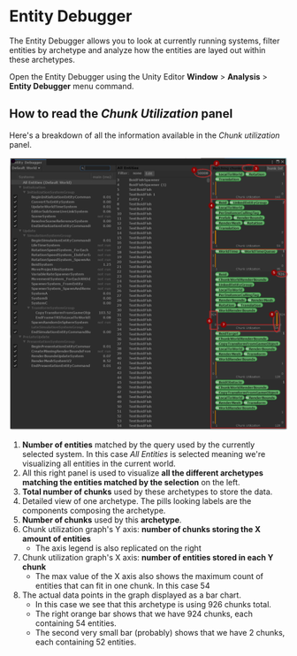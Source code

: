 # Entity Debugger

The Entity Debugger allows you to look at currently running systems, filter entities by archetype and analyze how the entities are layed out within these archetypes.

Open the Entity Debugger using the Unity Editor **Window** > **Analysis** > **Entity Debugger** menu command.

## How to read the *Chunk Utilization* panel
Here's a breakdown of all the information available in the *Chunk utilization* panel.

![Entity Debugger Overview](images/entitydebugger-details.png)

1. **Number of entities** matched by the query used by the currently selected system. In this case *All Entities* is selected meaning we're visualizing all entities in the current world.
2. All this right panel is used to visualize **all the different archetypes matching the entities matched by the selection** on the left.
3. **Total number of chunks** used by these archetypes to store the data.
4. Detailed view of one archetype. The pills looking labels are the components composing the archetype.
5. **Number of chunks** used by this **archetype**.
6. Chunk utilization graph's Y axis: **number of chunks storing the X amount of entities**
   * The axis legend is also replicated on the right 
7. Chunk utilization graph's X axis: **number of entities stored in each Y chunk**
   * The max value of the X axis also shows the maximum count of entities that can fit in one chunk. In this case 54
8. The actual data points in the graph displayed as a bar chart.
   * In this case we see that this archetype is using 926 chunks total. 
   * The right orange bar shows that we have 924 chunks, each containing 54 entities.
   * The second very small bar (probably) shows that we have 2 chunks, each containing 52 entities.


